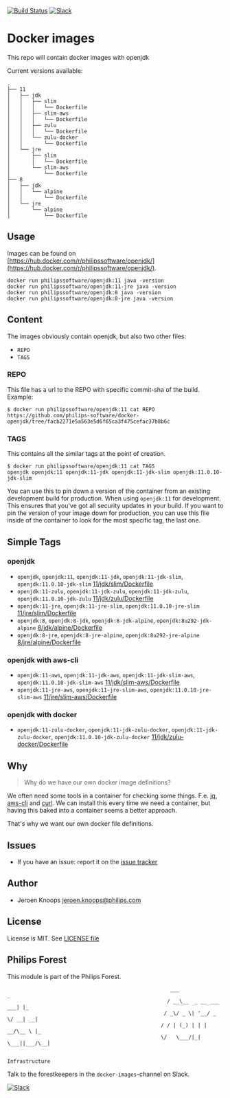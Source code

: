 [![Build Status](https://github.com/philips-software/docker-openjdk/workflows/build/badge.svg)](https://github.com/philips-software/docker-openjdk/actions/)
[![Slack](https://philips-software-slackin.now.sh/badge.svg)](https://philips-software-slackin.now.sh)

# Docker images

This repo will contain docker images with openjdk

Current versions available:
```
.
├── 11
│   ├── jdk
│   │   ├── slim
│   │   │   └── Dockerfile
│   │   ├── slim-aws
│   │   │   └── Dockerfile
│   │   ├── zulu
│   │   │   └── Dockerfile
│   │   └── zulu-docker
│   │       └── Dockerfile
│   └── jre
│       ├── slim
│       │   └── Dockerfile
│       └── slim-aws
│           └── Dockerfile
├── 8
│   ├── jdk
│   │   └── alpine
│   │       └── Dockerfile
│   └── jre
│       └── alpine
│           └── Dockerfile
```
## Usage

Images can be found on [https://hub.docker.com/r/philipssoftware/openjdk/](https://hub.docker.com/r/philipssoftware/openjdk/).

```
docker run philipssoftware/openjdk:11 java -version
docker run philipssoftware/openjdk:11-jre java -version
docker run philipssoftware/openjdk:8 java -version
docker run philipssoftware/openjdk:8-jre java -version
```

## Content

The images obviously contain openjdk, but also two other files:
- `REPO`
- `TAGS`

### REPO

This file has a url to the REPO with specific commit-sha of the build.
Example: 

```
$ docker run philipssoftware/openjdk:11 cat REPO
https://github.com/philips-software/docker-openjdk/tree/facb2271e5a563e5d6f65ca3f475cefac37b8b6c
```

### TAGS

This contains all the similar tags at the point of creation. 

```
$ docker run philipssoftware/openjdk:11 cat TAGS
openjdk openjdk:11 openjdk:11-jdk openjdk:11-jdk-slim openjdk:11.0.10-jdk-slim
```

You can use this to pin down a version of the container from an existing development build for production. When using `openjdk:11` for development. This ensures that you've got all security updates in your build. If you want to pin the version of your image down for production, you can use this file inside of the container to look for the most specific tag, the last one.

## Simple Tags

### openjdk
- `openjdk`, `openjdk:11`, `openjdk:11-jdk`, `openjdk:11-jdk-slim`, `openjdk:11.0.10-jdk-slim` [11/jdk/slim/Dockerfile](11/jdk/slim/Dockerfile)
- `openjdk:11-zulu`, `openjdk:11-jdk-zulu`, `openjdk:11-jdk-zulu`, `openjdk:11.0.10-jdk-zulu` [11/jdk/zulu/Dockerfile](11/jdk/zulu/Dockerfile)
- `openjdk:11-jre`, `openjdk:11-jre-slim`, `openjdk:11.0.10-jre-slim` [11/jre/slim/Dockerfile](11/jre/slim/Dockerfile)
- `openjdk:8`, `openjdk:8-jdk`, `openjdk:8-jdk-alpine`, `openjdk:8u292-jdk-alpine` [8/jdk/alpine/Dockerfile](8/jdk/alpine/Dockerfile)
- `openjdk:8-jre`, `openjdk:8-jre-alpine`, `openjdk:8u292-jre-alpine` [8/jre/alpine/Dockerfile](8/jre/alpine/Dockerfile)

### openjdk with aws-cli
- `openjdk:11-aws`, `openjdk:11-jdk-aws`, `openjdk:11-jdk-slim-aws`, `openjdk:11.0.10-jdk-slim-aws` [11/jdk/slim-aws/Dockerfile](11/jdk/slim-aws/Dockerfile)
- `openjdk:11-jre-aws`, `openjdk:11-jre-slim-aws`, `openjdk:11.0.10-jre-slim-aws` [11/jre/slim-aws/Dockerfile](11/jre/slim-aws/Dockerfile)

### openjdk with docker
- `openjdk:11-zulu-docker`, `openjdk:11-jdk-zulu-docker`, `openjdk:11-jdk-zulu-docker`, `openjdk:11.0.10-jdk-zulu-docker` [11/jdk/zulu-docker/Dockerfile](11/jdk/zulu-docker/Dockerfile)

## Why

> Why do we have our own docker image definitions?

We often need some tools in a container for checking some things. F.e. [jq](https://stedolan.github.io/jq/), [aws-cli](https://aws.amazon.com/cli/) and [curl](https://curl.haxx.se/).
We can install this every time we need a container, but having this baked into a container seems a better approach.

That's why we want our own docker file definitions.

## Issues

- If you have an issue: report it on the [issue tracker](https://github.com/philips-software/docker-openjdk/issues)

## Author

- Jeroen Knoops <jeroen.knoops@philips.com>

## License

License is MIT. See [LICENSE file](LICENSE.md)

## Philips Forest

This module is part of the Philips Forest.

```
                                                     ___                   _
                                                    / __\__  _ __ ___  ___| |_
                                                   / _\/ _ \| '__/ _ \/ __| __|
                                                  / / | (_) | | |  __/\__ \ |_
                                                  \/   \___/|_|  \___||___/\__|  

                                                                 Infrastructure
```

Talk to the forestkeepers in the `docker-images`-channel on Slack.

[![Slack](https://philips-software-slackin.now.sh/badge.svg)](https://philips-software-slackin.now.sh)

